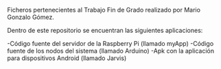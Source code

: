 Ficheros pertenecientes al Trabajo Fin de Grado realizado por Mario Gonzalo Gómez.

Dentro de este repositorio se encuentran las siguientes aplicaciones:

-Código fuente del servidor de la Raspberry Pi (llamado myApp)
-Código fuente de los nodos del sistema (llamado Arduino)
-Apk con la aplicación para dispositivos Android (llamado Jarvis)
